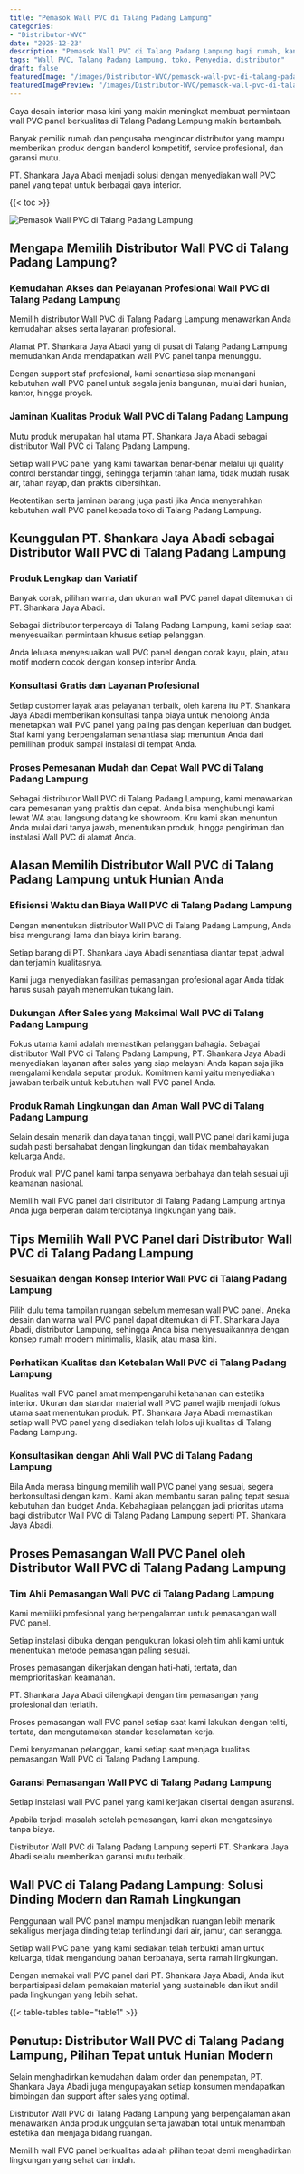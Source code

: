 ```yaml
---
title: "Pemasok Wall PVC di Talang Padang Lampung"
categories:
- "Distributor-WVC"
date: "2025-12-23"
description: "Pemasok Wall PVC di Talang Padang Lampung bagi rumah, kantor, dan toko. Material berkualitas, pilihan motif, variasi warna menarik, beserta layanan pemasangan oleh teknisi profesional dan jaminan resmi!|Layanan penyediaan Wall PVC di Talang Padang Lampung untuk keperluan tempat tinggal, perkantoran, maupun gerai, dengan produk unggulan dan instalasi oleh tim profesional serta jaminan resmi.|Solusi Wall PVC di Talang Padang Lampung yang terbukti untuk hunian, perkantoran, dan ritel, dengan produk terbaik dan penempatan ditangani oleh tenaga ahli berpengalaman serta kepastian resmi.|Penjualan Wall PVC di Talang Padang Lampung untuk tempat tinggal, office, serta toko, beserta produk berkualitas dan instalasi oleh tenaga ahli berpengalaman, dilengkapi beserta garansi resmi.}"
tags: "Wall PVC, Talang Padang Lampung, toko, Penyedia, distributor"
draft: false
featuredImage: "/images/Distributor-WVC/pemasok-wall-pvc-di-talang-padang-lampung.png"
featuredImagePreview: "/images/Distributor-WVC/pemasok-wall-pvc-di-talang-padang-lampung.png"
---
```


Gaya desain interior masa kini yang makin meningkat membuat permintaan wall PVC panel berkualitas di Talang Padang Lampung makin bertambah.

Banyak pemilik rumah dan pengusaha mengincar distributor yang mampu memberikan produk dengan banderol kompetitif, service profesional, dan garansi mutu.

PT. Shankara Jaya Abadi menjadi solusi dengan menyediakan wall PVC panel yang tepat untuk berbagai gaya interior.

{{< toc >}}

![Pemasok Wall PVC di Talang Padang Lampung](/images/Distributor-WVC/Pemasok-Wall-PVC-di-Talang-Padang-Lampung.png)

## Mengapa Memilih Distributor Wall PVC di Talang Padang Lampung?

### Kemudahan Akses dan Pelayanan Profesional Wall PVC di Talang Padang Lampung

Memilih distributor Wall PVC di Talang Padang Lampung menawarkan Anda kemudahan akses serta layanan profesional.

Alamat PT. Shankara Jaya Abadi yang di pusat di Talang Padang Lampung memudahkan Anda mendapatkan wall PVC panel tanpa menunggu.

Dengan support staf profesional, kami senantiasa siap menangani kebutuhan wall PVC panel untuk segala jenis bangunan, mulai dari hunian, kantor, hingga proyek.

### Jaminan Kualitas Produk Wall PVC di Talang Padang Lampung

Mutu produk merupakan hal utama PT. Shankara Jaya Abadi sebagai distributor Wall PVC di Talang Padang Lampung.

Setiap wall PVC panel yang kami tawarkan benar-benar melalui uji quality control berstandar tinggi, sehingga terjamin tahan lama, tidak mudah rusak air, tahan rayap, dan praktis dibersihkan.

Keotentikan serta jaminan barang juga pasti jika Anda menyerahkan kebutuhan wall PVC panel kepada toko di Talang Padang Lampung.

## Keunggulan PT. Shankara Jaya Abadi sebagai Distributor Wall PVC di Talang Padang Lampung

### Produk Lengkap dan Variatif

Banyak corak, pilihan warna, dan ukuran wall PVC panel dapat ditemukan di PT. Shankara Jaya Abadi.

Sebagai distributor terpercaya di Talang Padang Lampung, kami setiap saat menyesuaikan permintaan khusus setiap pelanggan.

Anda leluasa menyesuaikan wall PVC panel dengan corak kayu, plain, atau motif modern cocok dengan konsep interior Anda.

### Konsultasi Gratis dan Layanan Profesional

Setiap customer layak atas pelayanan terbaik, oleh karena itu PT. Shankara Jaya Abadi memberikan konsultasi tanpa biaya untuk menolong Anda menetapkan wall PVC panel yang paling pas dengan keperluan dan budget. Staf kami yang berpengalaman senantiasa siap menuntun Anda dari pemilihan produk sampai instalasi di tempat Anda.

### Proses Pemesanan Mudah dan Cepat Wall PVC di Talang Padang Lampung

Sebagai distributor Wall PVC di Talang Padang Lampung, kami menawarkan cara pemesanan yang praktis dan cepat. Anda bisa menghubungi kami lewat WA atau langsung datang ke showroom. Kru kami akan menuntun Anda mulai dari tanya jawab, menentukan produk, hingga pengiriman dan instalasi Wall PVC di alamat Anda.

## Alasan Memilih Distributor Wall PVC di Talang Padang Lampung untuk Hunian Anda

### Efisiensi Waktu dan Biaya Wall PVC di Talang Padang Lampung

Dengan menentukan distributor Wall PVC di Talang Padang Lampung, Anda bisa mengurangi lama dan biaya kirim barang.

Setiap barang di PT. Shankara Jaya Abadi senantiasa diantar tepat jadwal dan terjamin kualitasnya.

Kami juga menyediakan fasilitas pemasangan profesional agar Anda tidak harus susah payah menemukan tukang lain.

### Dukungan After Sales yang Maksimal Wall PVC di Talang Padang Lampung

Fokus utama kami adalah memastikan pelanggan bahagia. Sebagai distributor Wall PVC di Talang Padang Lampung, PT. Shankara Jaya Abadi menyediakan layanan after sales yang siap melayani Anda kapan saja jika mengalami kendala seputar produk. Komitmen kami yaitu menyediakan jawaban terbaik untuk kebutuhan wall PVC panel Anda.

### Produk Ramah Lingkungan dan Aman Wall PVC di Talang Padang Lampung

Selain desain menarik dan daya tahan tinggi, wall PVC panel dari kami juga sudah pasti bersahabat dengan lingkungan dan tidak membahayakan keluarga Anda.

Produk wall PVC panel kami tanpa senyawa berbahaya dan telah sesuai uji keamanan nasional.

Memilih wall PVC panel dari distributor di Talang Padang Lampung artinya Anda juga berperan dalam terciptanya lingkungan yang baik.

## Tips Memilih Wall PVC Panel dari Distributor Wall PVC di Talang Padang Lampung

### Sesuaikan dengan Konsep Interior Wall PVC di Talang Padang Lampung

Pilih dulu tema tampilan ruangan sebelum memesan wall PVC panel. Aneka desain dan warna wall PVC panel dapat ditemukan di PT. Shankara Jaya Abadi, distributor Lampung, sehingga Anda bisa menyesuaikannya dengan konsep rumah modern minimalis, klasik, atau masa kini.

### Perhatikan Kualitas dan Ketebalan Wall PVC di Talang Padang Lampung

Kualitas wall PVC panel amat mempengaruhi ketahanan dan estetika interior. Ukuran dan standar material wall PVC panel wajib menjadi fokus utama saat menentukan produk. PT. Shankara Jaya Abadi memastikan setiap wall PVC panel yang disediakan telah lolos uji kualitas di Talang Padang Lampung.

### Konsultasikan dengan Ahli Wall PVC di Talang Padang Lampung

Bila Anda merasa bingung memilih wall PVC panel yang sesuai, segera berkonsultasi dengan kami. Kami akan membantu saran paling tepat sesuai kebutuhan dan budget Anda. Kebahagiaan pelanggan jadi prioritas utama bagi distributor Wall PVC di Talang Padang Lampung seperti PT. Shankara Jaya Abadi.

## Proses Pemasangan Wall PVC Panel oleh Distributor Wall PVC di Talang Padang Lampung

### Tim Ahli Pemasangan Wall PVC di Talang Padang Lampung

Kami memiliki profesional yang berpengalaman untuk pemasangan wall PVC panel.

Setiap instalasi dibuka dengan pengukuran lokasi oleh tim ahli kami untuk menentukan metode pemasangan paling sesuai.

Proses pemasangan dikerjakan dengan hati-hati, tertata, dan memprioritaskan keamanan.

PT. Shankara Jaya Abadi dilengkapi dengan tim pemasangan yang profesional dan terlatih.

Proses pemasangan wall PVC panel setiap saat kami lakukan dengan teliti, tertata, dan mengutamakan standar keselamatan kerja.

Demi kenyamanan pelanggan, kami setiap saat menjaga kualitas pemasangan Wall PVC di Talang Padang Lampung.

### Garansi Pemasangan Wall PVC di Talang Padang Lampung

Setiap instalasi wall PVC panel yang kami kerjakan disertai dengan asuransi.

Apabila terjadi masalah setelah pemasangan, kami akan mengatasinya tanpa biaya.

Distributor Wall PVC di Talang Padang Lampung seperti PT. Shankara Jaya Abadi selalu memberikan garansi mutu terbaik.

## Wall PVC di Talang Padang Lampung: Solusi Dinding Modern dan Ramah Lingkungan

Penggunaan wall PVC panel mampu menjadikan ruangan lebih menarik sekaligus menjaga dinding tetap terlindungi dari air, jamur, dan serangga.

Setiap wall PVC panel yang kami sediakan telah terbukti aman untuk keluarga, tidak mengandung bahan berbahaya, serta ramah lingkungan.

Dengan memakai wall PVC panel dari PT. Shankara Jaya Abadi, Anda ikut berpartisipasi dalam pemakaian material yang sustainable dan ikut andil pada lingkungan yang lebih sehat.

{{< table-tables table="table1" >}}

## Penutup: Distributor Wall PVC di Talang Padang Lampung, Pilihan Tepat untuk Hunian Modern

Selain menghadirkan kemudahan dalam order dan penempatan, PT. Shankara Jaya Abadi juga mengupayakan setiap konsumen mendapatkan bimbingan dan support after sales yang optimal.

Distributor Wall PVC di Talang Padang Lampung yang berpengalaman akan menawarkan Anda produk unggulan serta jawaban total untuk menambah estetika dan menjaga bidang ruangan.

Memilih wall PVC panel berkualitas adalah pilihan tepat demi menghadirkan lingkungan yang sehat dan indah.
